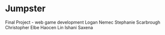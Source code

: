 # Jumpster
Final Project - web game development 
Logan Nemec
Stephanie Scarbrough
Christopher Elbe
Haocen Lin
Ishani Saxena
